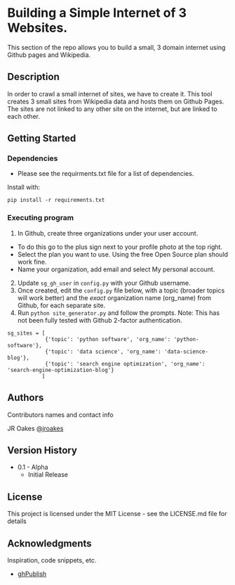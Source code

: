 # Building a Simple Internet of 3 Websites.

This section of the repo allows you to build a small, 3 domain internet using Github pages and Wikipedia.

## Description

In order to crawl a small internet of sites, we have to create it.  This tool creates 3 small sites from Wikipedia data and hosts them on Github Pages.  The sites are not linked to any other site on the internet, but are linked to each other.


## Getting Started

### Dependencies

* Please see the requirments.txt file for a list of dependencies.

Install with:
```
pip install -r requirements.txt
```


### Executing program

1. In Github, create three organizations under your user account.
* To do this go to the plus sign next to your profile photo at the top right. 
* Select the plan you want to use. Using the free Open Source plan should work fine.
* Name your organization, add email and select My personal account.
2. Update `sg_gh_user` in `config.py` with your Github username.
3. Once created, edit the `config.py` file below, with a topic (broader topics will work better) and the *exact* organization name (org_name) from Github, for each separate site.
4. Run `python site_generator.py` and follow the prompts.  Note: This has not been fully tested with Github 2-factor authentication.

```
sg_sites = [
            {'topic': 'python software', 'org_name': 'python-software'},
            {'topic': 'data science', 'org_name': 'data-science-blog'},
            {'topic': 'search engine optimization', 'org_name': 'search-engine-optimization-blog'}
           ]
```

## Authors

Contributors names and contact info

JR Oakes
[@jroakes](https://twitter.com/jroakes)


## Version History

* 0.1 - Alpha
    * Initial Release


## License

This project is licensed under the MIT License - see the LICENSE.md file for details

## Acknowledgments

Inspiration, code snippets, etc.
* [ghPublish](https://github.com/oxalorg/ghPublish)
